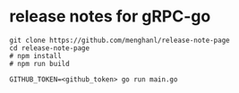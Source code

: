 # release notes for gRPC-go

```
git clone https://github.com/menghanl/release-note-page
cd release-note-page
# npm install
# npm run build

GITHUB_TOKEN=<github_token> go run main.go
```
